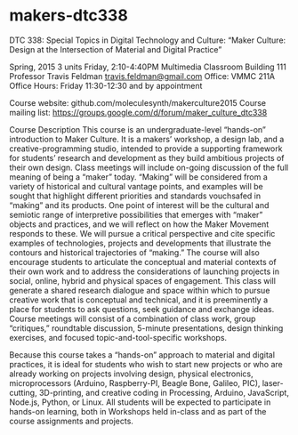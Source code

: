 # makers-dtc338
DTC 338: Special Topics in Digital Technology and Culture: “Maker Culture: Design at the Intersection of Material and Digital Practice” 

Spring, 2015
3 units
Friday, 2:10-4:40PM
Multimedia Classroom Building 111
Professor Travis Feldman
travis.feldman@gmail.com
Office: VMMC 211A
Office Hours:  Friday 11:30-12:30 and by appointment 

Course website: github.com/moleculesynth/makerculture2015
Course mailing list: https://groups.google.com/d/forum/maker_culture_dtc338

Course Description
This course is an undergraduate-level “hands-on” introduction to Maker Culture. It is a makers’ workshop, a design lab, and a creative-programming studio, intended to provide a supporting framework for students’ research and development as they build ambitious projects of their own design.  Class meetings will include on-going discussion of the full meaning of being a “maker” today.  “Making” will be considered from a variety of historical and cultural vantage points, and examples will be sought that highlight different priorities and standards vouchsafed in “making” and its products.  One point of interest will be the cultural and semiotic range of interpretive possibilities that emerges with “maker” objects and practices, and we will reflect on how the Maker Movement responds to these.  We will pursue a critical perspective and cite specific examples of technologies, projects and developments that illustrate the contours and historical trajectories of “making.”  The course will also encourage students to articulate the conceptual and material contexts of their own work and to address the considerations of launching projects in social, online, hybrid and physical spaces of engagement.  This class will generate a shared research dialogue and space within which to pursue creative work that is conceptual and technical, and it is preeminently a place for students to ask questions, seek guidance and exchange ideas.  Course meetings will consist of a combination of class work, group “critiques,” roundtable discussion, 5-minute presentations, design thinking exercises, and focused topic-and-tool-specific workshops. 

Because this course takes a “hands-on” approach to material and digital practices, it is ideal for students who wish to start new projects or who are already working on projects involving design, physical electronics, microprocessors (Arduino, Raspberry-PI, Beagle Bone, Galileo, PIC), laser-cutting, 3D-printing, and creative coding in Processing, Arduino, JavaScript, Node.js, Python, or Linux. All students will be expected to participate in hands-on learning, both in Workshops held in-class and as part of the course assignments and projects. 


